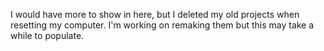 I would have more to show in here, but I deleted my old projects when resetting my computer. I'm working on remaking them but this may take a while to populate.